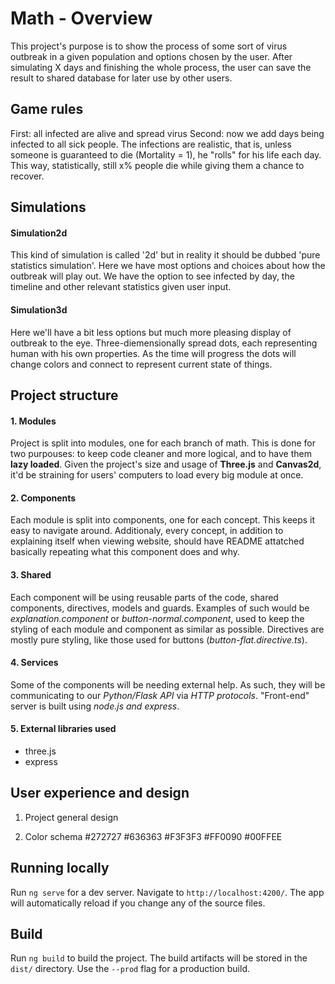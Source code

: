 # Math - Overview

This project's purpose is to show the process of some sort of virus outbreak in a given population and options chosen by the user. After simulating X days and finishing the whole process, the user can save the result to shared database for later use by other users.

## Game rules
First: all infected are alive and spread virus
Second: now we add days being infected to all sick people. The infections are realistic, that is, unless someone is guaranteed to die (Mortality = 1), he "rolls" for his life each day. This way, statistically, still x% people die 
while giving them a chance to recover.


## Simulations

#### Simulation2d
This kind of simulation is called '2d' but in reality it should be dubbed 'pure statistics simulation'. Here we have most options and choices about how the outbreak will play out. We have the option to see infected by day, the timeline and other relevant statistics given user input.

#### Simulation3d
Here we'll have a bit less options but much more pleasing display of outbreak to the eye. Three-diemensionally spread dots, each representing human with his own properties. As the time will progress the dots will change colors and connect to represent current state of things.



## Project structure

#### 1. Modules
Project is split into modules, one for each branch of math. This is done for two purpouses: to keep code cleaner and more logical, and to have them **lazy loaded**. Given the project's size and usage of **Three.js** and **Canvas2d**, it'd be straining for users' computers to load every big module at once.

#### 2. Components
Each module is split into components, one for each concept. This keeps it easy to navigate around. Additionaly, every concept, in addition to explaining itself when viewing website, should have README attatched basically repeating what this component does and why.

#### 3. Shared
Each component will be using reusable parts of the code, shared components, directives, models and guards. Examples of such would be *explanation.component* or *button-normal.component*, used to keep the styling of each module and component as similar as possible. Directives are mostly pure styling, like those used for buttons (*button-flat.directive.ts*).

#### 4. Services
Some of the components will be needing external help. As such, they will be communicating to our *Python/Flask API* via *HTTP protocols*. "Front-end" server is built using *node.js and express*.

#### 5. External libraries used
- three.js
- express

## User experience and design

1. Project general design

2. Color schema
#272727
#636363
#F3F3F3
#FF0090
#00FFEE

## Running locally

Run `ng serve` for a dev server. Navigate to `http://localhost:4200/`. The app will automatically reload if you change any of the source files. 

## Build

Run `ng build` to build the project. The build artifacts will be stored in the `dist/` directory. Use the `--prod` flag for a production build.
